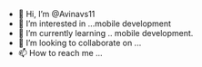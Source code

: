 - 👋 Hi, I’m @Avinavs11
- 👀 I’m interested in ...mobile development
- 🌱 I’m currently learning .. mobile development.
- 💞️ I’m looking to collaborate on ...
- 📫 How to reach me ...

<!---
Avinavs11/Avinavs11 is a ✨ special ✨ repository because its `README.md` (this file) appears on your GitHub profile.
You can click the Preview link to take a look at your changes.
--->
